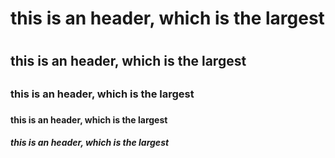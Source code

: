 # this is an header, which is the largest<h1>
## this is an header, which is the largest<h2>
### this is an header, which is the largest<h3>
#### this is an header, which is the largest<h4>
##### this is an header, which is the largest<h5>
